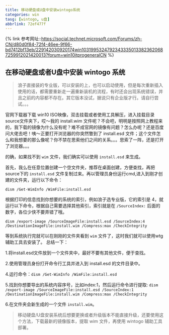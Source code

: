 ```yaml
---
title: 移动硬盘或U盘中安装wintogo系统
categories: win
tasg: [wintogo, u盘]
abbrlink: 72ef477f
---
```



{% link 参考网址::https://social.technet.microsoft.com/Forums/zh-CN/d80d0f84-72f4-46ee-9f66-bd7412bf13eb/229142030920174win10319953247923433350133823620687259912021420013?forum=win10itprogeneralCN %}

<!-- more -->

<!-- @import "[TOC]" {cmd="toc" depthFrom=2 depthTo=6 orderedList=true} -->

## 在移动硬盘或者U盘中安装 wintogo 系统

> 浪子直接装的专业版，可以安装的上，也可以启动使用，但是每次重新插入使用的话，都需要重新走一遍重新装机的流程，有时还会出现系统错误，并且之前的内容都不存在。其它版本没试，据说只有企业版才行。请自行尝试。。。

官网下载器下载 win10 ISO映像，双击挂载或者使用工具解压，进入挂载目录source文件夹下，哎～我的 install.wim 文件呢？不会吧，明明是按照网上教程来的，我下载的镜像为什么没有呢？难不成官网的镜像有问题？怎么办呢？还是百度问大佬去吧！咦～正要打开浏览器的你突然瞥到了 install.esd 文件；这个文件怎么和我想要的那么像呢？你不禁在思索他们之间的关系。。。思索了一阵，还是打开了浏览器。。。

的确，如果找不到 `wim` 文件，我们确实可以使用 `install.esd` 来生成。

首先，我么在任意位置创建一个空文件夹，推荐在桌面创建，方便查找，再把source下的 `install.esd` 文件复制过来。再以管理员身份运行cmd,进入到刚才创建的文件夹，运行以下命令：

`dism /Get-WimInfo /WimFile:install.esd`

根据打印的信息找到你想要的系统的索引，例如浪子选专业版，它的索引是 4，就运行以下命令，根据自己需要选择其他索引，索引就是在 `/SourceIndex:` 后面的数字，各位少侠不要弄错了哦。

`dism /export-image /SourceImageFile:install.esd /SourceIndex:4 /DestinationImageFile:install.wim /Compress:max /CheckIntegrity`

等到系统执行完就可以在刚刚的文件夹看到 `wim` 文件了，这时我们就可以使用wtg辅助工具去安装了。
总结一下：

1.将install.esd文件放到一个文件夹中，最好不要有其他文件，便于查找。

2.使用管理员身份打开命令行工具并进入到 install.esd 的文件目录中。

4.运行命令：`dism /Get-WimInfo /WimFile:install.esd`

5.找到你想要导出的系统内容序号，比如index:1，然后运行命令进行提取:
`dism /export-image /SourceImageFile:install.esd /SourceIndex:1 /DestinationImageFile:install.wim /Compress:max /CheckIntegrity`

6.在文件夹会新生成的一个文件 `install.wim`。

> 移动硬盘/U盘安装系统后想要更换或者升级版本不能直接升级，还要使用这个方法，下载最新的镜像版本，提取 wim 文件，再使用 wintogo 辅助工具部署。
